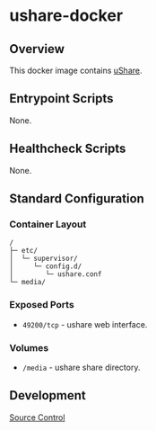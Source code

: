 # ushare-docker

## Overview

This docker image contains [uShare](https://ushare.geexbox.org/).

## Entrypoint Scripts

None.

## Healthcheck Scripts

None.

## Standard Configuration

### Container Layout

```
/
├─ etc/
│  └─ supervisor/
│     └─ config.d/
│        └─ ushare.conf
└─ media/
```

### Exposed Ports

* `49200/tcp` - ushare web interface.

### Volumes

* `/media` - ushare share directory.

## Development

[Source Control](https://github.com/crashvb/ushare-docker)

